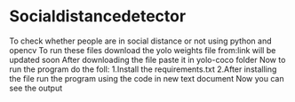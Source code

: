 # Socialdistancedetector
To check whether people are in social distance or not using python and opencv
To run these files download the yolo weights file from:link will be updated soon
After downloading the file paste it in yolo-coco folder
Now to run the program do the foll:
1.Install the requirements.txt 
2.After installing the file run the program using the code in new text document
Now you can see the output

